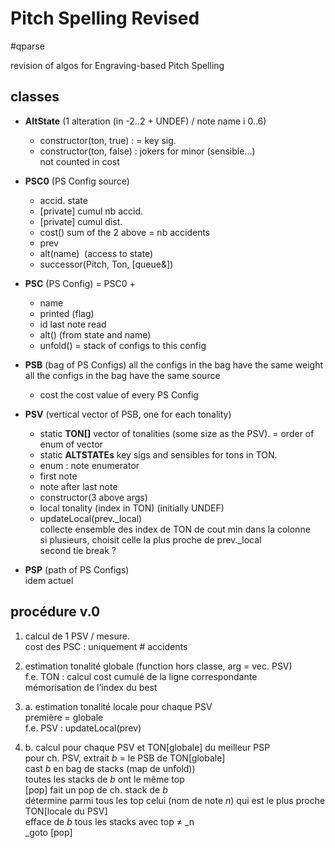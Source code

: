 # Pitch Spelling Revised

#qparse 

revision of algos for Engraving-based Pitch Spelling 


## classes

- **AltState** (1 alteration (in -2..2 + UNDEF) / note name i 0..6)
  
  - constructor(ton, true) : = key sig.
  - constructor(ton, false) : jokers for minor (sensible…)  
     not counted in cost

- **PSC0** (PS Config source)
  
  - accid. state
  - [private] cumul nb accid.
  - [private] cumul dist.
  - cost() sum of the 2 above = nb accidents
  - prev
  - alt(name)  (access to state)
  - successor(Pitch, Ton, [queue&])

- **PSC** (PS Config) = PSC0 + 
  
  - name
  - printed (flag)
  - id last note read
  - alt() (from state and name)
  - unfold() = stack of configs to this config

- **PSB** (bag of PS Configs)
  all the configs in the bag have the same weight
  all the configs in the bag have the same source
  
  - cost the cost value of every PS Config

- **PSV** (vertical vector of PSB, one for each tonality)
  
  - static **TON[]** vector of tonalities (some size as the PSV). = order of enum of vector
  - static **ALTSTATEs** key sigs and sensibles for tons in TON.
  - enum : note enumerator
  - first note
  - note after last note
  - constructor(3 above args)
  - local tonality (index in TON) (initially UNDEF)
  - updateLocal(prev._local)  
    collecte ensemble des index de TON de cout min dans la colonne  
    si plusieurs, choisit celle la plus proche de prev._local  
    second tie break ?

- **PSP** (path of PS Configs)  
  idem actuel

## procédure v.0

1. calcul de 1 PSV / mesure.  
   cost des PSC : uniquement # accidents

2. estimation tonalité globale (function hors classe, arg = vec. PSV)  
   f.e. TON : calcul cost cumulé de la ligne correspondante  
   mémorisation de l’index du best

3. a. estimation tonalité locale pour chaque PSV  
   première = globale  
   f.e. PSV : updateLocal(prev)

4. b. calcul pour chaque PSV et TON[globale] du meilleur PSP  
   pour ch. PSV, extrait _b_ = le PSB de TON[globale]  
   cast _b_ en bag de stacks (map de unfold))  
   toutes les stacks de _b_ ont le même top  
   [pop] fait un pop de ch. stack de _b_  
   détermine parmi tous les top celui (nom de note _n_) qui est le plus proche TON[locale du PSV]  
   efface de _b_ tous les stacks avec top ≠ _n  
   _goto [pop]

